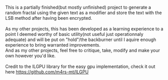 This is a partially finished(but mostly unfinished) project to generate a random fractal using the given text as a modifier and store the text with the LSB method after having been encrypted. <br>
<br>
As my other projects, this has been developed as a learning experience to a point I deemed worthy of basic utility(not useful just operationnaly adequate) and will be put on "hold"/the backburner until I aquire enough experience to bring 
warranted improvements.<br>
And as my other projects, feel free to critique, take, modify and make your own however you'd like.<br>
<br>
Credit to the ILGPU library for the easy gpu implementation, check it out here <a href="url">https://github.com/m4rs-mt/ILGPU</a>
